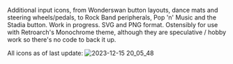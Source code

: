 Additional input icons, from Wonderswan button layouts, dance mats and steering wheels/pedals, to Rock Band peripherals, Pop 'n' Music and the Stadia button.
Work in progress. SVG and PNG format.
Ostensibly for use with Retroarch's Monochrome theme, although they are speculative / hobby work so there's no code to back it up.

All icons as of last update:
![2023-12-15 20_05_48](https://github.com/Jaffacakelover/retroarch-assets-extended-input/assets/3490850/7824898d-408c-4dfb-a912-9b72ac3b921e)
